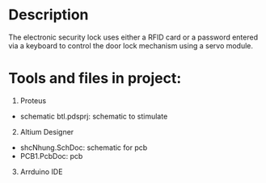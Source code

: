 # Description
The electronic security lock uses either a RFID card or a password entered via a keyboard to control the door lock mechanism using a servo module.
# Tools and files in project:
1. Proteus
  -  schematic btl.pdsprj:  schematic to stimulate
2. Altium Designer
  -  shcNhung.SchDoc:  schematic for pcb
  -  PCB1.PcbDoc: pcb
3. Arrduino IDE

